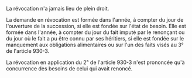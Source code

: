   
La révocation n'a jamais lieu de plein droit.   

  
La demande en révocation est formée dans l'année, à compter du jour de l'ouverture de la succession, si elle est fondée sur l'état de besoin. Elle est formée dans l'année, à compter du jour du fait imputé par le renonçant ou du jour où le fait a pu être connu par ses héritiers, si elle est fondée sur le manquement aux obligations alimentaires ou sur l'un des faits visés au 3° de l'article 930-3.   

  
La révocation en application du 2° de l'article 930-3 n'est prononcée qu'à concurrence des besoins de celui qui avait renoncé.  
